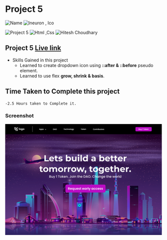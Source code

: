 # Project 5

![Name](https://img.shields.io/badge/-Ankit%20Shukla-blue)
![Ineuron , lco](https://img.shields.io/badge/Ineuron-%20lco-green)

![Project 5](https://img.shields.io/badge/-Project--5-%20black)
![Html ,Css](https://img.shields.io/badge/html-%20Css-yellowgreen)
![Hitesh Choudhary](https://img.shields.io/badge/Hitesh-Choudhary-lightgrey)

## Project 5 [Live link]()

- Skills Gained in this project 
    - Learned to create dropdown icon using **::after & ::before** pseudo element.
    - Learned to use flex **grow, shrink & basis**.
    

## Time Taken to Complete this project
    -2.5 Hours taken to Complete it.
 
### Screenshot
![Desktop](./screenshot/5.png)